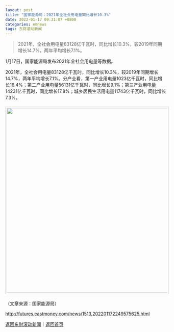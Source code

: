 ```yaml
---
layout: post
title: "国家能源局：2021年全社会用电量同比增长10.3%"
date: 2022-01-17 09:31:07 +0800
categories: emnews
tags: 东财滚动新闻
---
```

> 2021年，全社会用电量83128亿千瓦时，同比增长10.3%，较2019年同期增长14.7%，两年平均增长7.1%。

<p>1月17日，国家能源局发布2021年全社会用电量等数据。</p>
 <p>2021年，全社会用电量83128亿千瓦时，同比增长10.3%，较2019年同期增长14.7%，两年平均增长7.1%。分产业看，第一产业用电量1023亿千瓦时，同比增长16.4%；第二产业用电量56131亿千瓦时，同比增长9.1%；第三产业用电量14231亿千瓦时，同比增长17.8%；城乡居民生活用电量11743亿千瓦时，同比增长7.3%。</p>
 <center><img src="https://dfscdn.dfcfw.com/download/D24715631695056968258_w990h625.jpg" width="580" emheight="366" style="border:#d1d1d1 1px solid;padding:3px;margin:5px 0;" /></center><p class="em_media">（文章来源：国家能源局）</p>

<http://futures.eastmoney.com/news/1513,202201172249575625.html>

[返回东财滚动新闻](//finews.withounder.com/emnews/)｜[返回首页](//finews.withounder.com/)